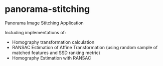 # panorama-stitching

Panorama Image Stitching Application  

Including implementations of: 
- Homography transformation calculation 
- RANSAC Estimation of Affine Transformation (using random sample of matched features and SSD ranking metric)
- Homography Estimation with RANSAC  


